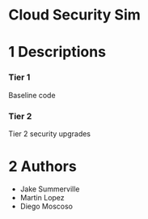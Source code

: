 # Cloud Security Sim

# 1 Descriptions

### Tier 1

Baseline code

### Tier 2

Tier 2 security upgrades

# 2 Authors

- Jake Summerville
- Martin Lopez
- Diego Moscoso



